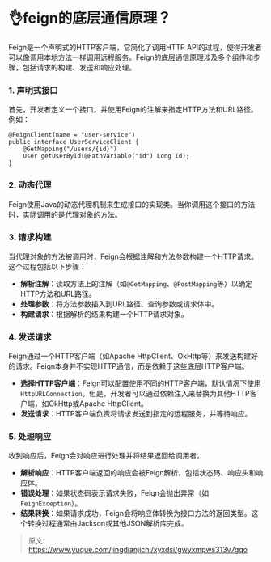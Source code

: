 # 👌feign的底层通信原理？

Feign是一个声明式的HTTP客户端，它简化了调用HTTP API的过程，使得开发者可以像调用本地方法一样调用远程服务。Feign的底层通信原理涉及多个组件和步骤，包括请求的构建、发送和响应处理。

### 1. 声明式接口
首先，开发者定义一个接口，并使用Feign的注解来指定HTTP方法和URL路径。例如：

```plain
@FeignClient(name = "user-service")
public interface UserServiceClient {
    @GetMapping("/users/{id}")
    User getUserById(@PathVariable("id") Long id);
}
```

### 2. 动态代理
Feign使用Java的动态代理机制来生成接口的实现类。当你调用这个接口的方法时，实际调用的是代理对象的方法。

### 3. 请求构建
当代理对象的方法被调用时，Feign会根据注解和方法参数构建一个HTTP请求。这个过程包括以下步骤：

+ **解析注解**：读取方法上的注解（如`@GetMapping`、`@PostMapping`等）以确定HTTP方法和URL路径。
+ **处理参数**：将方法参数插入到URL路径、查询参数或请求体中。
+ **构建请求**：根据解析的结果构建一个HTTP请求对象。

### 4. 发送请求
Feign通过一个HTTP客户端（如Apache HttpClient、OkHttp等）来发送构建好的请求。Feign本身并不实现HTTP通信，而是依赖于这些底层HTTP客户端。

+ **选择HTTP客户端**：Feign可以配置使用不同的HTTP客户端，默认情况下使用`HttpURLConnection`。但是，开发者可以通过依赖注入来替换为其他HTTP客户端，如OkHttp或Apache HttpClient。
+ **发送请求**：HTTP客户端负责将请求发送到指定的远程服务，并等待响应。

### 5. 处理响应
收到响应后，Feign会对响应进行处理并将结果返回给调用者。

+ **解析响应**：HTTP客户端返回的响应会被Feign解析，包括状态码、响应头和响应体。
+ **错误处理**：如果状态码表示请求失败，Feign会抛出异常（如`FeignException`）。
+ **结果转换**：如果请求成功，Feign会将响应体转换为接口方法的返回类型。这个转换过程通常由Jackson或其他JSON解析库完成。



> 原文: <https://www.yuque.com/jingdianjichi/xyxdsi/gwyxmpws313v7gqo>